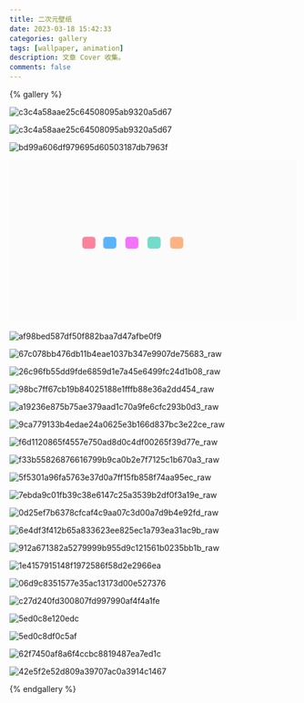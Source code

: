 ```yaml
---
title: 二次元壁纸
date: 2023-03-18 15:42:33
categories: gallery
tags: [wallpaper, animation]
description: 文章 Cover 收集。
comments: false
---
```


{% gallery %}

![c3c4a58aae25c64508095ab9320a5d67](https://md-pic-1300959784.cos.ap-nanjing.myqcloud.com/img/202303181100054.jpg)

![c3c4a58aae25c64508095ab9320a5d67](https://md-pic-1300959784.cos.ap-nanjing.myqcloud.com/img/202303181716351.jpg)

![bd99a606df979695d60503187db7963f](https://md-pic-1300959784.cos.ap-nanjing.myqcloud.com/img/202303181756744.jpeg)

![](..\img\loading2.gif)

![af98bed587df50f882baa7d47afbe0f9](https://md-pic-1300959784.cos.ap-nanjing.myqcloud.com/img/202303220929085.gif)

![67c078bb476db11b4eae1037b347e9907de75683_raw](https://md-pic-1300959784.cos.ap-nanjing.myqcloud.com/img/202303220934051.jpg)

![26c96fb55dd9fde6859d1e7a45e6499fc24d1b08_raw](https://md-pic-1300959784.cos.ap-nanjing.myqcloud.com/img/202303220934939.jpg)

![98bc7ff67cb19b84025188e1fffb88e36a2dd454_raw](https://md-pic-1300959784.cos.ap-nanjing.myqcloud.com/img/202303220934951.jpg)

![a19236e875b75ae379aad1c70a9fe6cfc293b0d3_raw](https://md-pic-1300959784.cos.ap-nanjing.myqcloud.com/img/202303220934952.jpg)

![9ca779133b4edae24a0625e3b166d837bc3e22ce_raw](https://md-pic-1300959784.cos.ap-nanjing.myqcloud.com/img/202303220934953.jpg)

![f6d1120865f4557e750ad8d0c4df00265f39d77e_raw](https://md-pic-1300959784.cos.ap-nanjing.myqcloud.com/img/202303220934954.jpg)

![f33b55826876616799b9ca0b2e7f7125c1b670a3_raw](https://md-pic-1300959784.cos.ap-nanjing.myqcloud.com/img/202303220934956.jpg)

![5f5301a96fa5763e37d0a7ff15fb858f74aa95ec_raw](https://md-pic-1300959784.cos.ap-nanjing.myqcloud.com/img/202303220934957.jpg)

![7ebda9c01fb39c38e6147c25a3539b2df0f3a19e_raw](https://md-pic-1300959784.cos.ap-nanjing.myqcloud.com/img/202303220934958.jpg)

![0d25ef7b6378cfcaf4c9aa07c3d00a7d9b4e92fd_raw](https://md-pic-1300959784.cos.ap-nanjing.myqcloud.com/img/202303220934959.jpg)

![6e4df3f412b65a833623ee825ec1a793ea31ac9b_raw](https://md-pic-1300959784.cos.ap-nanjing.myqcloud.com/img/202303220934960.jpg)

![912a671382a5279999b955d9c121561b0235bb1b_raw](https://md-pic-1300959784.cos.ap-nanjing.myqcloud.com/img/202303220934961.jpg)

![1e4157915148f1972586f58d2e2966ea](https://md-pic-1300959784.cos.ap-nanjing.myqcloud.com/img/202304152248721.jpg)

![06d9c8351577e35ac13173d00e527376](https://md-pic-1300959784.cos.ap-nanjing.myqcloud.com/img/202304152248723.jpeg)

![c27d240fd300807fd997990af4f4a1fe](https://md-pic-1300959784.cos.ap-nanjing.myqcloud.com/img/202304152248724.jpg)

![5ed0c8e120edc](https://md-pic-1300959784.cos.ap-nanjing.myqcloud.com/img/202304152248725.jpg)

![5ed0c8df0c5af](https://md-pic-1300959784.cos.ap-nanjing.myqcloud.com/img/202304152248726.jpg)

![62f7450af8a6f4ccbc8819487ea7ed1c](https://md-pic-1300959784.cos.ap-nanjing.myqcloud.com/img/202304152248727.jpeg)

![42e5f2e52d809a39707ac0a3914c1467](https://md-pic-1300959784.cos.ap-nanjing.myqcloud.com/img/202304152248728.jpeg)



{% endgallery %}

